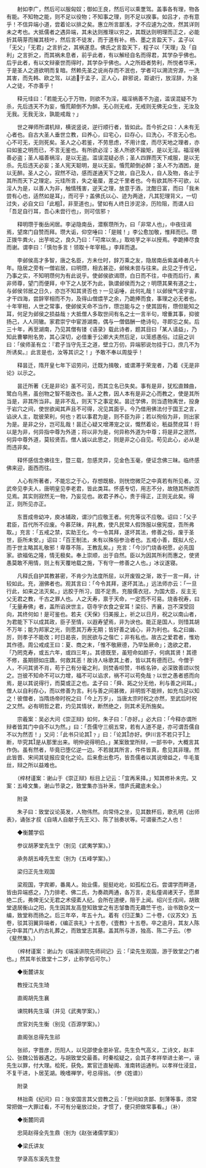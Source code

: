 <!-- { "loadSidebar": true } -->
　　射如李广，然后可以服匈奴；御如王良，然后可以乘覂驾。盖事各有理，物各有能。不知物之能，则不足以役物；不知事之理，则不足以揆事。如吕才，亦有意乎！不信异端小道，尝着论以排之矣。惠立所言鄙浅，才不应遽为之改，然其详则未之考也。大抵儒者之遇异端，其未达则推理以穷之，其既达则明理而正之，必能折其萌芽而摧其枝叶，然后言不徒发，而于道有补。杨、墨之言盈天下，孟子以「无父」「无君」之言折之，其祸遂息。佛氏之言盈天下，程子以「天理」及「自利」之言折之，而其祸未息者，前乎此者，有以解经自名而得君，其学杂乎佛也。后乎此者，有以文辩豪世而得时，其学杂乎佛也。人之所趋者势利，所悦者华釆，于是圣人之道欲明而复暗。然赖先圣之说尚存而不泯也，学者可以溯流穷源，一洗其害，而先韩、欧之驾，以追于孟子，正人心，辟邪说，距诐行，放淫辞，为圣人之徒，不亦善乎！

　　释元珪曰：「若能无心于万物，则欲不为淫，福淫祸善不为盗，滥误混疑不为杀，先后违天不为妄，惛荒颠倒不为醉。无心则无戒，无戒则无佛无众生，无汝及无我。无我无汝，孰能戒哉﹖」

　　世之禅师所谓机辩，横说竖说，逆行顺行者，皆如此。吾今折之曰：人未有无心者也。自古大圣人垂世立教，曰养心，曰宅心，曰存心，曰洗心，不言无心也。心不可无，无则死矣。圣人之心若鉴，不劳思虑，不用计度，而尽天地之理者，亦曰如鉴之明而已，不言无鉴也。有所欲必淫；圣人所欲不踰矩，是以无淫。福淫祸善必盗；圣人福善祸淫，是以无盗。滥误混疑必杀；圣人四罪而天下咸服，是以无杀。先后违天必妄；圣人宪天聪明，是以无妄。惛荒颠倒必醉；圣人不为酒困，是以无醉。圣人之心，寂然不动，感而遂通天下之故，自己及人，自人及物，各止于其所而天下之理定。元珪所言，失之毫厘，差之千里者也。今有欲其所不可欲，以淫人为是，以善人为非，触情残害，逆天之理，放意于酒，沈酣日富，而曰「我未尝有心也，适然如是耳」，而可乎﹖盖佛氏以心、迹为两途，凡其犯理背义，一切过失，必自文曰「此粗，非至道也」。譬如有人终日涉泥涂，历险阻，而谓人曰「吾足自行耳，吾心未尝行也」，则可信邪﹖

　　释明瓒于衡岳闲居。李泌隐南岳，潜察瓒所为，曰「非常人也」，中夜往谒焉，望席门自赞而拜。瓒大诟，仰空唾曰：「是贼！」李公愈加敬，惟拜而已。瓒正拨牛粪火，出芋啖之，良久乃曰：「可席以坐。」取啖芋之半以授焉。李跪捧尽食而谢。谓李曰：「慎勿多言！领取十年宰相。」李拜而退。

　　李邺侯高才多智，唐之名臣，方未仕时，辞万乘之友，隐居南岳紫盖峰者凡十年。隐居之旁有一僧岩居，曰明瓒，相去甚迩，邺候未尝与往来。此见之于传记，乃事之实，不知明瓒何为有此说乎。使邺侯欲谒瓒，白日而不往，中夜而后行，素非师尊，望门而便拜，中下之人犹不为此，孰谓邺侯而为之﹖明瓒其果有道之士，与邺侯邻居之日久，亦岂不知其贤否也﹖一见诟唾，此何礼哉！以邺侯气凌宇宙，才干四海，尝辞宰相而不为，及得山僧煨芋之余，乃跪捧而食，事理之必无者也。十年宰相，人世之常事，使邺侯天命不当作，瓒岂能与之﹖使其固有，瓒但能知之耳，何足为邺侯之损益哉﹖大抵僧人多取世间有名之士一言半句，增重其事，抑彼扬己，人人同辙。家君崇宁中宦游湖南，偶与一僧倡酬一绝诗句，寻即忘之矣。后三十年，再至湖南，乃见其僧有镂《语录》载此诗者，题其目曰「某人请益」，乃知此曹攀附名势，其心深切，必借重于公卿大夫然后足，以笼惑愚俗。过庭之训曰：「侯师圣有立：『君子当守先王之道，壁立万仞，异端邪说勿挂于口，庶几不为所诱矣。』此言是也，汝等其识之！」予敢不奉以周旋乎！

　　释昙迁，隋开皇七年下诏劳问，迁既为揖敬，或谓滞于荣宠者，乃着《无是非论》以示之。

　　昙迁所著《无是非论》虽不可见，而其立名已失矣。事有是非，犹松直棘曲，鹭白乌黑，虽创物之智不能改也。圣人之教，因人本有是非之心而教之，使是其所当是，非其所当非。是非不乱，则天下之事定矣。昙迁学佛，则当遗物离世，投身于岩穴之间，使世欲闻其声且不可得，况见其面乎。今乃借用佛法付于国王之言，谄谀人主，耽彼荣利，何也﹖若以事君为是，则不臣为非；若以徇俗为非，则出家为是。是非之分，岂可乱哉！昙迁心疑又增滞宠之议，慨然着论，秖益赘疣耳！将以是为非，何异指中尊为外道；将以非为是，何异称外道为中尊；将是非之泯然，何异中尊外道，莫较贤否。僧人诚以此思之，则是非之心自见。苟见此心，必从是而违非矣。

　　释怀感信念佛往生，暨三载，忽感灵异，见金色玉毫，便证念佛三昧。临终感佛来迎，面西而往。

　　人心有所著者，不能忘之于心，存想既极，则恍惚微茫之中真若有所见者。汉武帝见李夫人，唐明皇见李老君，皆此类耳。怀感专切，用志不分，故随其所欲而见焉。其实则寂然无一物，乃妄见也。故君子养心，贵于得正，正则无此矣。得正，则所见亦正。

　　东晋成帝幼冲，庾冰辅政，谓沙门应敬王者。何充等议不应敬。诏曰：「父子君臣，百代所不应废。今慕茫昧，弃礼教，使凡民常人假饰服以傲宪度，吾所弗取。」充言：「五戒之禁，实助王化。今一令其拜，遂坏其法，修善之俗，废于圣世，臣所未安。」诏曰：「百王制法，未有以殊俗参治者也。五戒小善，既拟人伦，而于世主略其礼敬邪！卑尊不陈，王教乱矣。」充言：「今沙门烧香祝愿，必先国家。欲福佑之隆，情无极矣。奉上崇顺，出于自然。臣以为因其所利而惠之，使贤愚莫敢不用情，则上有天覆地载之施，下有守一修善之人也。」冰议遂寝。

　　凡释氏自护其教甚密，不肯少为法度所屈，以开废毁之渐，故于一言一拜，计较如此。充，溺佛者也。观其言曰：「今令其拜，遂坏其法。」远法师亦云：「一旦行此，如来之法灭矣。」远胶于所习，固不足责。充服儒衣冠，为国大臣，反主无父无君之教，千古之罪人也。人之夭寿，禀于天命，一定而不可易。烧香祝寿，曰「无量寿佛」者，盖所谄谀世主，窃寺宇衣食之安耳！梁衍、齐襄，岂不深受回向，其终何如！是可鉴也。若夫《天保》归美报上，祈之以日月，祝之以南山者，为君能下下以成其政，臣子至情，以遐寿望焉，非为谀也。能正是国人，则惜其胡不万年；能为邦家之光，则愿其万寿无期；皆好善之诚心，非为利也。名之曰幽、厉，则孝子不能改；时日曷丧，则民欲与之偕亡；非有私也。故古之爱君者，惟劝其作德。周公戒成王曰：夏、商之末，「惟不敬厥德，乃早坠厥命」；逸欲之君，「乃罔克寿，或五六年，或四三年」。其德既至，虽短命如颜子，何病其贤！其德不修，虽期颐如庄蹻，何救其恶！故诗人咏歌其上者，皆以其有德而已。今僧于人，不问其贤不肖，苟于己有分毫之利，则焚香呗赞，书栋名钟，必深致善颂以悦之。岂彼不知命不可以力增，福不可以谄求，祸不可以苟免哉﹖以世之愚者惑而向焉，是以其说得行，而莫或正之也。孟子曰：「舜、跖之分无他，利与善之间耳。」僧人以自利存心，而以修善为言。利与善之间甚微，非明哲不能辨，如充鸟足以知之！彼僧者，当隋炀帝时祝之曰「今上万岁」，当唐太宗时祝之亦然，至武后时祝之又然。必有明哲之君，灼见其情状，断然绝之，则其术无所施矣。

　　宗羲案：吴必大问《崇正辩》如何，朱子曰：「亦好。」必大曰：「今释亦谓所辩者皆其门中自不以为然。」曰：「吾儒守三纲五常，若有人道不是，亦可谓吾儒自不以为然否！」又问：「此书只论其﹖」曰：「论其亦好。伊川言不若只于上断，毕究其是从那里出来。明仲说得明白。」某案致堂所辩，一部书中，大概言其作伪。虽有然者，毕竟已堕亿逆一边。不若就其所言，件件皆真，愈见其非理。然此皆晋、宋间其徒报应变化之论。后来愈出愈巧，皆吾儒者以其说增益之，牛毛茧丝，辩之所以益难也。

　　（梓材谨案：谢山于《崇正辩》标目上记云：「宜再釆择。」知其修补未完。又案：五峰文集，谢山节录之，致堂集亦当补釆，惜庐氏藏底未全。）

　　附录

　　朱子曰：致堂议论英发，人物伟然。向常侍之坐，见其数杯后，歌孔明《出师表》，诵张才叔《自靖人自献于先王义》、陈了翁奏状等。可谓豪杰之人也！

　　◆衡麓学侣

　　参议胡茅堂先生宁（别见《武夷学案》。）

　　承务胡五峰先生宏（别为《五峰学案》。）

　　梁归正先生观国

　　梁观国，字宾卿，番禺人。始业儒，挺挺屹屹，如孤松立石。尝谓学而畔道，皆由异端惑之，乃力排老、佛二氏，为奏疏两通，各万言，走私僮谒诸天子，愿屏绝二氏，弗俾无父无君之术侵紊人纪。会所在道绠，阻于上闻。绍兴壬戌间，胡致堂退居衡山之阳，先生因其友高登知致堂之有志邹鲁而无趣竺干也，诒书致杂文一编，致堂称而扬之。后三年卒，年五十九。着有《归正集》二十卷，《议苏文》五卷，驳其羽翼异端者，《编正丧礼》十五卷，《壹教》十五卷。卒之逾月，其友人陈元中率其门人约古礼葬之，而致堂志其墓。盖其所与游，独高、陈二子云。（参《斐然集》。）

　　（梓材谨案：谢山为《端溪讲院先师祠记》云：「梁先生观国，游于致堂之门者也。」然其年长致堂十二岁，止称学侣可尔。）

　　◆衡麓讲友

　　教授江先生琦

　　直阁胡先生襄

　　谏院韩先生璜（并见《武夷学案》。）

　　庶官刘先生衡（别见《百源学案》。）

　　直阁张总得先生祁

　　张祁，字晋彦，历阳人，以兄邵使金恩补官。先生负气高义，工诗文，赵丰公、张魏公皆器遇之。与胡致堂交最善。时秦桧疑之，会其子孝祥举进士弟一，诬先生以罪，付大理。桧死，获免。累官迁直秘阁、淮南转运通判。以孝祥仕浸显，不复干进，卜居芜湖。晚嗜禅学，号总得翁。（参《姓谱》）

　　附录

　　林拙斋《纪问》曰：张安国言其父尝教之云：「世间如贪鄙、刻薄等事，须常常把做一大罪过看，不可有分毫放过处，才惯了，便只把做常事看。」（补）

　　◆衡麓同调

　　忠简赵得全先生鼎（别为《赵张诸儒学案》）

　　◆梁氏讲友

　　学录高东溪先生登

